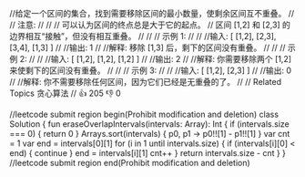 //给定一个区间的集合，找到需要移除区间的最小数量，使剩余区间互不重叠。 
//
// 注意: 
//
// 
// 可以认为区间的终点总是大于它的起点。 
// 区间 [1,2] 和 [2,3] 的边界相互“接触”，但没有相互重叠。 
// 
//
// 示例 1: 
//
// 
//输入: [ [1,2], [2,3], [3,4], [1,3] ]
//
//输出: 1
//
//解释: 移除 [1,3] 后，剩下的区间没有重叠。
// 
//
// 示例 2: 
//
// 
//输入: [ [1,2], [1,2], [1,2] ]
//
//输出: 2
//
//解释: 你需要移除两个 [1,2] 来使剩下的区间没有重叠。
// 
//
// 示例 3: 
//
// 
//输入: [ [1,2], [2,3] ]
//
//输出: 0
//
//解释: 你不需要移除任何区间，因为它们已经是无重叠的了。
// 
// Related Topics 贪心算法 
// 👍 205 👎 0


//leetcode submit region begin(Prohibit modification and deletion)
class Solution {
    fun eraseOverlapIntervals(intervals: Array<IntArray>): Int {
        if (intervals.size === 0) {
            return 0
        }
        Arrays.sort(intervals) { p0, p1 -> p0!![1] - p1!![1] }
        var cnt = 1
        var end = intervals[0][1]
        for (i in 1 until intervals.size) {
            if (intervals[i][0] < end) {
                continue
            }
            end = intervals[i][1]
            cnt++
        }
        return intervals.size - cnt
    }
}
//leetcode submit region end(Prohibit modification and deletion)
